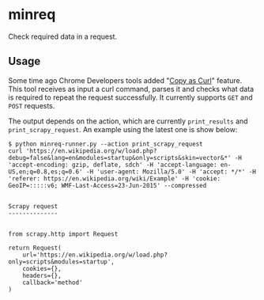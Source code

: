 minreq
======

Check required data in a request.

Usage
-----

Some time ago Chrome Developers tools added "[Copy as
Curl](https://twitter.com/ChromiumDev/status/317183238026186752)" feature.
This tool receives as input a curl command, parses it and 
checks what data is required to repeat the request successfully. 
It currently supports `GET` and `POST` requests.

The output depends on the action, 
which are currently `print_results` and `print_scrapy_request`.
An example using the latest one is show below:


```
$ python minreq-runner.py --action print_scrapy_request
curl 'https://en.wikipedia.org/w/load.php?debug=false&lang=en&modules=startup&only=scripts&skin=vector&*' -H 'accept-encoding: gzip, deflate, sdch' -H 'accept-language: en-US,en;q=0.8,es;q=0.6' -H 'user-agent: Mozilla/5.0' -H 'accept: */*' -H 'referer: https://en.wikipedia.org/wiki/Example' -H 'cookie: GeoIP=:::::v6; WMF-Last-Access=23-Jun-2015' --compressed


Scrapy request
--------------


from scrapy.http import Request

return Request(
    url='https://en.wikipedia.org/w/load.php?only=scripts&modules=startup',
    cookies={},
    headers={},
    callback='method'
)
    
```
